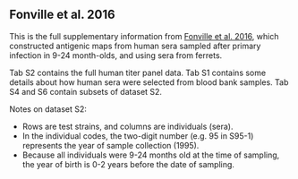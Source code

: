 ## Fonville et al. 2016

This is the full supplementary information from [Fonville et al. 2016](https://academic-oup-com.proxy.uchicago.edu/jid/article/213/1/31/2459222#supplementary-data), which constructed antigenic maps from human sera sampled after primary infection in 9-24 month-olds, and using sera from ferrets.

Tab S2 contains the full human titer panel data.
Tab S1 contains some details about how human sera were selected from blood bank samples.
Tab S4 and S6 contain subsets of dataset S2.

Notes on dataset S2:

* Rows are test strains, and columns are individuals (sera).
* In the individual codes, the two-digit number (e.g. 95 in S95-1) represents the year of sample collection (1995). 
* Because all individuals were 9-24 months old at the time of sampling, the year of birth is 0-2 years before the  date of sampling.
